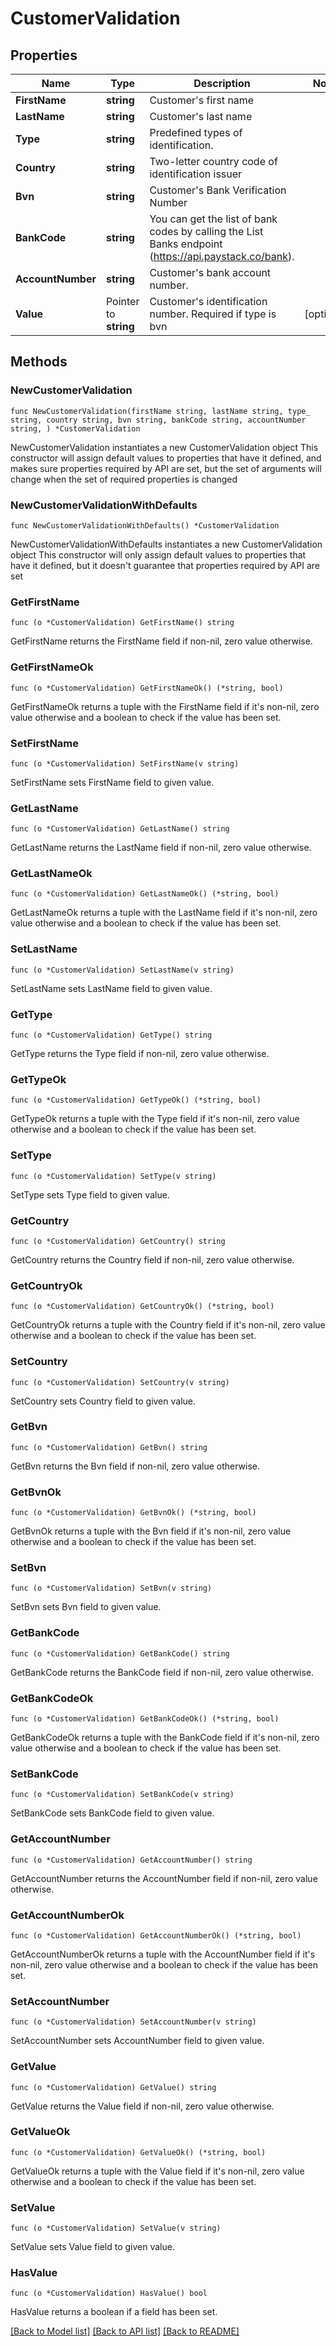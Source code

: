 # CustomerValidation

## Properties

Name | Type | Description | Notes
------------ | ------------- | ------------- | -------------
**FirstName** | **string** | Customer&#39;s first name | 
**LastName** | **string** | Customer&#39;s last name | 
**Type** | **string** | Predefined types of identification. | 
**Country** | **string** | Two-letter country code of identification issuer | 
**Bvn** | **string** | Customer&#39;s Bank Verification Number | 
**BankCode** | **string** | You can get the list of bank codes by calling the List Banks endpoint (https://api.paystack.co/bank). | 
**AccountNumber** | **string** | Customer&#39;s bank account number. | 
**Value** | Pointer to **string** | Customer&#39;s identification number. Required if type is bvn | [optional] 

## Methods

### NewCustomerValidation

`func NewCustomerValidation(firstName string, lastName string, type_ string, country string, bvn string, bankCode string, accountNumber string, ) *CustomerValidation`

NewCustomerValidation instantiates a new CustomerValidation object
This constructor will assign default values to properties that have it defined,
and makes sure properties required by API are set, but the set of arguments
will change when the set of required properties is changed

### NewCustomerValidationWithDefaults

`func NewCustomerValidationWithDefaults() *CustomerValidation`

NewCustomerValidationWithDefaults instantiates a new CustomerValidation object
This constructor will only assign default values to properties that have it defined,
but it doesn't guarantee that properties required by API are set

### GetFirstName

`func (o *CustomerValidation) GetFirstName() string`

GetFirstName returns the FirstName field if non-nil, zero value otherwise.

### GetFirstNameOk

`func (o *CustomerValidation) GetFirstNameOk() (*string, bool)`

GetFirstNameOk returns a tuple with the FirstName field if it's non-nil, zero value otherwise
and a boolean to check if the value has been set.

### SetFirstName

`func (o *CustomerValidation) SetFirstName(v string)`

SetFirstName sets FirstName field to given value.


### GetLastName

`func (o *CustomerValidation) GetLastName() string`

GetLastName returns the LastName field if non-nil, zero value otherwise.

### GetLastNameOk

`func (o *CustomerValidation) GetLastNameOk() (*string, bool)`

GetLastNameOk returns a tuple with the LastName field if it's non-nil, zero value otherwise
and a boolean to check if the value has been set.

### SetLastName

`func (o *CustomerValidation) SetLastName(v string)`

SetLastName sets LastName field to given value.


### GetType

`func (o *CustomerValidation) GetType() string`

GetType returns the Type field if non-nil, zero value otherwise.

### GetTypeOk

`func (o *CustomerValidation) GetTypeOk() (*string, bool)`

GetTypeOk returns a tuple with the Type field if it's non-nil, zero value otherwise
and a boolean to check if the value has been set.

### SetType

`func (o *CustomerValidation) SetType(v string)`

SetType sets Type field to given value.


### GetCountry

`func (o *CustomerValidation) GetCountry() string`

GetCountry returns the Country field if non-nil, zero value otherwise.

### GetCountryOk

`func (o *CustomerValidation) GetCountryOk() (*string, bool)`

GetCountryOk returns a tuple with the Country field if it's non-nil, zero value otherwise
and a boolean to check if the value has been set.

### SetCountry

`func (o *CustomerValidation) SetCountry(v string)`

SetCountry sets Country field to given value.


### GetBvn

`func (o *CustomerValidation) GetBvn() string`

GetBvn returns the Bvn field if non-nil, zero value otherwise.

### GetBvnOk

`func (o *CustomerValidation) GetBvnOk() (*string, bool)`

GetBvnOk returns a tuple with the Bvn field if it's non-nil, zero value otherwise
and a boolean to check if the value has been set.

### SetBvn

`func (o *CustomerValidation) SetBvn(v string)`

SetBvn sets Bvn field to given value.


### GetBankCode

`func (o *CustomerValidation) GetBankCode() string`

GetBankCode returns the BankCode field if non-nil, zero value otherwise.

### GetBankCodeOk

`func (o *CustomerValidation) GetBankCodeOk() (*string, bool)`

GetBankCodeOk returns a tuple with the BankCode field if it's non-nil, zero value otherwise
and a boolean to check if the value has been set.

### SetBankCode

`func (o *CustomerValidation) SetBankCode(v string)`

SetBankCode sets BankCode field to given value.


### GetAccountNumber

`func (o *CustomerValidation) GetAccountNumber() string`

GetAccountNumber returns the AccountNumber field if non-nil, zero value otherwise.

### GetAccountNumberOk

`func (o *CustomerValidation) GetAccountNumberOk() (*string, bool)`

GetAccountNumberOk returns a tuple with the AccountNumber field if it's non-nil, zero value otherwise
and a boolean to check if the value has been set.

### SetAccountNumber

`func (o *CustomerValidation) SetAccountNumber(v string)`

SetAccountNumber sets AccountNumber field to given value.


### GetValue

`func (o *CustomerValidation) GetValue() string`

GetValue returns the Value field if non-nil, zero value otherwise.

### GetValueOk

`func (o *CustomerValidation) GetValueOk() (*string, bool)`

GetValueOk returns a tuple with the Value field if it's non-nil, zero value otherwise
and a boolean to check if the value has been set.

### SetValue

`func (o *CustomerValidation) SetValue(v string)`

SetValue sets Value field to given value.

### HasValue

`func (o *CustomerValidation) HasValue() bool`

HasValue returns a boolean if a field has been set.


[[Back to Model list]](../README.md#documentation-for-models) [[Back to API list]](../README.md#documentation-for-api-endpoints) [[Back to README]](../README.md)


